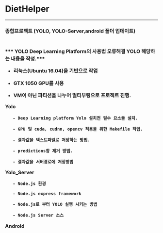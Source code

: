 # DietHelper
<hr/>
<h3>종합프로젝트 (YOLO, YOLO-Server,android 폴더 업데이트)<h3> <br>
*** YOLO Deep Learning Platform의 사용법 오류해결 YOLO 해당하는 내용을 작성.***
  
- 리눅스(Ubuntu 16.04)을 기반으로 작업

- GTX 1050 GPU를 사용

- VM이 아닌 파티션을 나누어 멀티부팅으로 프로젝트 진행.

Yolo 
       
       - Deep Learning platform Yolo 설치전 필수 요소들 설치.
       
       - GPU 및 cuda, cudnn, opencv 적용을 위한 Makefile 작업.
       
       - 결과값을 텍스트파일로 저장하는 방법.
       
       - predictions창 제거 방법.
       
       - 결과값을 서버경로에 저장방법
       
Yolo_Server
       
       - Node.js 환경
       
       - Node.js express framework
       
       - Node.js로 부터 YOLO 실행 시키는 방법
       
       - Node.js Server 소스


Android 

